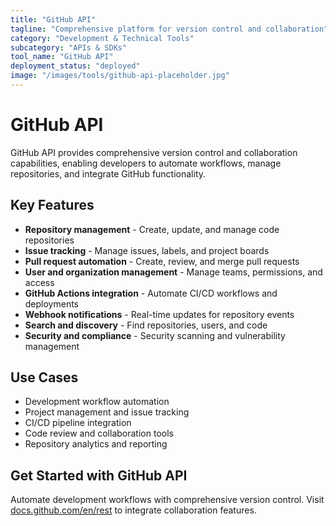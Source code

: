 ```yaml
---
title: "GitHub API"
tagline: "Comprehensive platform for version control and collaboration"
category: "Development & Technical Tools"
subcategory: "APIs & SDKs"
tool_name: "GitHub API"
deployment_status: "deployed"
image: "/images/tools/github-api-placeholder.jpg"
---
```


# GitHub API

GitHub API provides comprehensive version control and collaboration capabilities, enabling developers to automate workflows, manage repositories, and integrate GitHub functionality.

## Key Features

- **Repository management** - Create, update, and manage code repositories
- **Issue tracking** - Manage issues, labels, and project boards
- **Pull request automation** - Create, review, and merge pull requests
- **User and organization management** - Manage teams, permissions, and access
- **GitHub Actions integration** - Automate CI/CD workflows and deployments
- **Webhook notifications** - Real-time updates for repository events
- **Search and discovery** - Find repositories, users, and code
- **Security and compliance** - Security scanning and vulnerability management

## Use Cases

- Development workflow automation
- Project management and issue tracking
- CI/CD pipeline integration
- Code review and collaboration tools
- Repository analytics and reporting

## Get Started with GitHub API

Automate development workflows with comprehensive version control. Visit [docs.github.com/en/rest](https://docs.github.com/en/rest) to integrate collaboration features.